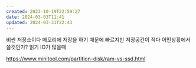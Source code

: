 ```yaml
---
created: 2023-10-19T22:59:27
date: 2024-03-03T11:41
updated: 2024-03-31T22:43
---
```

비싼 저장소이다
메모리에 저장을 하기 때문에 빠르지만 저장공간이 작다
어떤상황에서 쓸것인가?
읽기 IO가 많을때

https://www.minitool.com/partition-disk/ram-vs-ssd.html